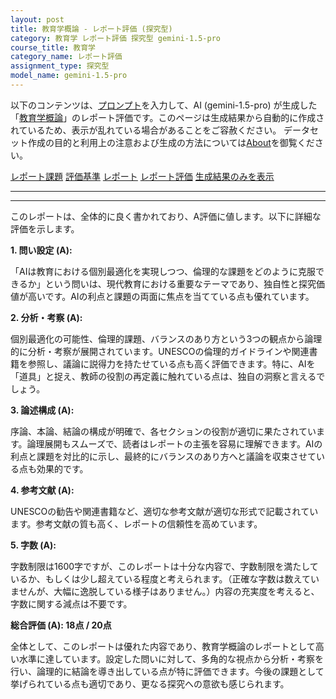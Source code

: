 ```yaml
---
layout: post
title: 教育学概論 - レポート評価 (探究型)
category: 教育学 レポート評価 探究型 gemini-1.5-pro
course_title: 教育学
category_name: レポート評価
assignment_type: 探究型
model_name: gemini-1.5-pro
---
```


以下のコンテンツは、[プロンプト](http://127.0.0.1:8000/generated/教育学/gemini-1.5-pro/prompt_レポート評価-探究型.md)を入力して、AI (gemini-1.5-pro) が生成した「[教育学概論](/contents/教育学/)」のレポート評価です。このページは生成結果から自動的に作成されているため、表示が乱れている場合があることをご容赦ください。
データセット作成の目的と利用上の注意および生成の方法については[About](/About)を御覧ください。

[レポート課題](../レポート課題-探究型)
[評価基準](../評価基準-探究型)
[レポート](../レポート-探究型)
[レポート評価](../レポート評価-探究型)
[生成結果のみを表示](http://127.0.0.1:8000/generated/教育学/gemini-1.5-pro/レポート評価-探究型.md)
  

***
***
  
このレポートは、全体的に良く書かれており、A評価に値します。以下に詳細な評価を示します。

**1. 問い設定 (A):**

「AIは教育における個別最適化を実現しつつ、倫理的な課題をどのように克服できるか」という問いは、現代教育における重要なテーマであり、独自性と探究価値が高いです。AIの利点と課題の両面に焦点を当てている点も優れています。

**2. 分析・考察 (A):**

個別最適化の可能性、倫理的課題、バランスのあり方という3つの観点から論理的に分析・考察が展開されています。UNESCOの倫理的ガイドラインや関連書籍を参照し、議論に説得力を持たせている点も高く評価できます。特に、AIを「道具」と捉え、教師の役割の再定義に触れている点は、独自の洞察と言えるでしょう。

**3. 論述構成 (A):**

序論、本論、結論の構成が明確で、各セクションの役割が適切に果たされています。論理展開もスムーズで、読者はレポートの主張を容易に理解できます。AIの利点と課題を対比的に示し、最終的にバランスのあり方へと議論を収束させている点も効果的です。

**4. 参考文献 (A):**

UNESCOの勧告や関連書籍など、適切な参考文献が適切な形式で記載されています。参考文献の質も高く、レポートの信頼性を高めています。

**5. 字数 (A):**

字数制限は1600字ですが、このレポートは十分な内容で、字数制限を満たしているか、もしくは少し超えている程度と考えられます。（正確な字数は数えていませんが、大幅に逸脱している様子はありません。）内容の充実度を考えると、字数に関する減点は不要です。

**総合評価 (A): 18点 / 20点**

全体として、このレポートは優れた内容であり、教育学概論のレポートとして高い水準に達しています。設定した問いに対して、多角的な視点から分析・考察を行い、論理的に結論を導き出している点が特に評価できます。今後の課題として挙げられている点も適切であり、更なる探究への意欲も感じられます。
